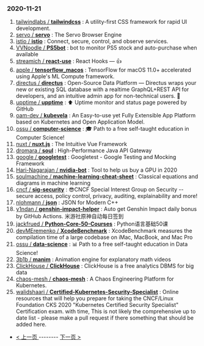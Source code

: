 ### 2020-11-21 
1. [
        tailwindlabs /
**tailwindcss**](https://github.com/tailwindlabs/tailwindcss) : A utility-first CSS framework for rapid UI development.
1. [
        servo /
**servo**](https://github.com/servo/servo) : The Servo Browser Engine
1. [
        istio /
**istio**](https://github.com/istio/istio) : Connect, secure, control, and observe services.
1. [
        VVNoodle /
**PS5bot**](https://github.com/VVNoodle/PS5bot) : bot to monitor PS5 stock and auto-purchase when available
1. [
        streamich /
**react-use**](https://github.com/streamich/react-use) : React Hooks — 👍
1. [
        apple /
**tensorflow_macos**](https://github.com/apple/tensorflow_macos) : TensorFlow for macOS 11.0+ accelerated using Apple's ML Compute framework.
1. [
        directus /
**directus**](https://github.com/directus/directus) : Open-Source Data Platform — Directus wraps your new or existing SQL database with a realtime GraphQL+REST API for developers, and an intuitive admin app for non-technical users. 🐰
1. [
        upptime /
**upptime**](https://github.com/upptime/upptime) : ⬆️ Uptime monitor and status page powered by GitHub
1. [
        oam-dev /
**kubevela**](https://github.com/oam-dev/kubevela) : An Easy-to-use yet Fully Extensible App Platform based on Kubernetes and Open Application Model.
1. [
        ossu /
**computer-science**](https://github.com/ossu/computer-science) : 🎓 Path to a free self-taught education in Computer Science!
1. [
        nuxt /
**nuxt.js**](https://github.com/nuxt/nuxt.js) : The Intuitive Vue Framework
1. [
        dromara /
**soul**](https://github.com/dromara/soul) : High-Performance Java API Gateway
1. [
        google /
**googletest**](https://github.com/google/googletest) : Googletest - Google Testing and Mocking Framework
1. [
        Hari-Nagarajan /
**nvidia-bot**](https://github.com/Hari-Nagarajan/nvidia-bot) : Tool to help us buy a GPU in 2020
1. [
        soulmachine /
**machine-learning-cheat-sheet**](https://github.com/soulmachine/machine-learning-cheat-sheet) : Classical equations and diagrams in machine learning
1. [
        cncf /
**sig-security**](https://github.com/cncf/sig-security) : 😎CNCF Special Interest Group on Security -- secure access, policy control, privacy, auditing, explainability and more!
1. [
        nlohmann /
**json**](https://github.com/nlohmann/json) : JSON for Modern C++
1. [
        y1ndan /
**genshin-impact-helper**](https://github.com/y1ndan/genshin-impact-helper) : Auto get Genshin Impact daily bonus by GitHub Actions. 米游社原神自动每日签到
1. [
        jackfrued /
**Python-Core-50-Courses**](https://github.com/jackfrued/Python-Core-50-Courses) : Python语言基础50课
1. [
        devMEremenko /
**XcodeBenchmark**](https://github.com/devMEremenko/XcodeBenchmark) : XcodeBenchmark measures the compilation time of a large codebase on iMac, MacBook, and Mac Pro
1. [
        ossu /
**data-science**](https://github.com/ossu/data-science) : 📊 Path to a free self-taught education in Data Science!
1. [
        3b1b /
**manim**](https://github.com/3b1b/manim) : Animation engine for explanatory math videos
1. [
        ClickHouse /
**ClickHouse**](https://github.com/ClickHouse/ClickHouse) : ClickHouse is a free analytics DBMS for big data
1. [
        chaos-mesh /
**chaos-mesh**](https://github.com/chaos-mesh/chaos-mesh) : A Chaos Engineering Platform for Kubernetes.
1. [
        walidshaari /
**Certified-Kubernetes-Security-Specialist**](https://github.com/walidshaari/Certified-Kubernetes-Security-Specialist) : Online resources that will help you prepare for taking the CNCF/Linux Foundation CKS 2020 "Kubernetes Certified Security Specialist" Certification exam. with time, This is not likely the comprehensive up to date list - please make a pull request if there something that should be added here. 

- [ < 上一页 ](https://github.com/able8/github-trending-daily-record/blob/master/2020-11-20.md) -------- [ 下一页 > ](https://github.com/able8/github-trending-daily-record/blob/master/2020-11-22.md)